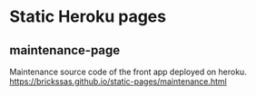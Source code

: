 # Static Heroku pages

## maintenance-page
Maintenance source code of the front app deployed on heroku.
https://brickssas.github.io/static-pages/maintenance.html
